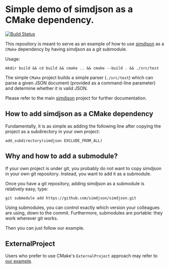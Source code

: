 # Simple demo of simdjson as a CMake dependency.
[![Build Status](https://cloud.drone.io/api/badges/simdjson/cmakedemo/status.svg)](https://cloud.drone.io/simdjson/cmakedemo)

This repository is meant to serve as an example of how to use [simdjson](https://github.com/simdjson/simdjson) as a `CMake` dependency by having simdjson as a git submodule. 

Usage:

```
mkdir build && cd build && cmake .. && cmake --build . && ./src/test
```

The simple `CMake` project builds a simple parser (`./src/test`) which can parse a given JSON document (provided as a command-line parameter) and determine whether it is valid JSON.

Please refer to the main [simdjson](https://github.com/simdjson/simdjson) project for further documentation.

## How to add simdjson as a CMake dependency

Fundamentally, it is as simple as adding the following line after copying the project as a subdirectory in your own project:

```
add_subdirectory(simdjson EXCLUDE_FROM_ALL)
```

## Why and how to add a submodule?

If your own project is under git, you probably do not want to copy simdjson in your own git repository. Instead, you want to add it as a submodule.


Once you have a git repository, adding simdjson as a submodule is relatively easy, type:

```
git submodule add https://github.com/simdjson/simdjson.git
```

Using submodules, you can control exactly which version your colleagues are using, down to the commit. Furthermore, submodules are portable: they work wherever git works.


Then you can just follow our example.

## ExternalProject

Users who prefer to use CMake's `ExternalProject` approach may refer to [our example](https://github.com/simdjson/cmakedemo_externalproject).
